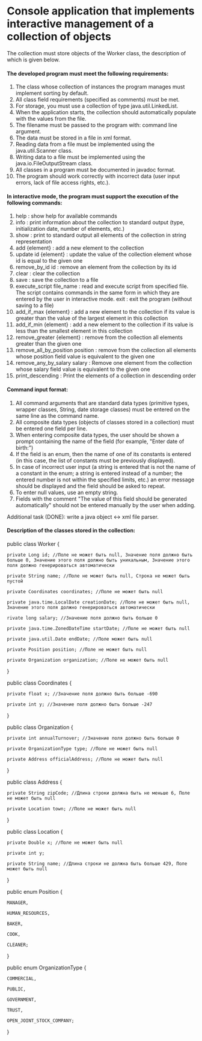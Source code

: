 # Console application that implements interactive management of a collection of objects

The collection must store objects of the Worker class, the description of which is given below.

#### The developed program must meet the following requirements:

1. The class whose collection of instances the program manages must implement sorting by default.
2. All class field requirements (specified as comments) must be met.
3. For storage, you must use a collection of type java.util.LinkedList.
4. When the application starts, the collection should automatically populate with the values from the file.
5. The filename must be passed to the program with: command line argument.
6. The data must be stored in a file in xml format.
7. Reading data from a file must be implemented using the java.util.Scanner class.
8. Writing data to a file must be implemented using the java.io.FileOutputStream class.
9. All classes in a program must be documented in javadoc format.
10. The program should work correctly with incorrect data (user input errors, lack of file access rights, etc.).

#### In interactive mode, the program must support the execution of the following commands:

1. help : show help for available commands
2. info : print information about the collection to standard output (type, initialization date, number of elements, etc.)
3. show : print to standard output all elements of the collection in string representation
4. add {element} : add a new element to the collection
5. update id {element} : update the value of the collection element whose id is equal to the given one
6. remove_by_id id : remove an element from the collection by its id
7. clear : clear the collection
8. save : save the collection to a file
9. execute_script file_name : read and execute script from specified file. The script contains commands in the same form in which they are entered by the user in interactive mode.
exit : exit the program (without saving to a file)
10. add_if_max {element} : add a new element to the collection if its value is greater than the value of the largest element in this collection
11. add_if_min {element} : add a new element to the collection if its value is less than the smallest element in this collection
12. remove_greater {element} : remove from the collection all elements greater than the given one
13. remove_all_by_position position : remove from the collection all elements whose position field value is equivalent to the given one
14. remove_any_by_salary salary : Remove one element from the collection whose salary field value is equivalent to the given one
15. print_descending : Print the elements of a collection in descending order

#### Command input format:

1. All command arguments that are standard data types (primitive types, wrapper classes, String, date storage classes) must be entered on the same line as the command name.
2. All composite data types (objects of classes stored in a collection) must be entered one field per line.
3. When entering composite data types, the user should be shown a prompt containing the name of the field (for example, "Enter date of birth:")
4. If the field is an enum, then the name of one of its constants is entered (in this case, the list of constants must be previously displayed).
5. In case of incorrect user input (a string is entered that is not the name of a constant in the enum; a string is entered instead of a number; the entered number is not within the specified limits, etc.) an error message should be displayed and the field should be asked to repeat.
6. To enter null values, use an empty string.
7. Fields with the comment "The value of this field should be generated automatically" should not be entered manually by the user when adding.

Additional task (DONE): write a java object <-> xml file parser.

#### Description of the classes stored in the collection:

public class Worker {
    
    private Long id; //Поле не может быть null, Значение поля должно быть больше 0, Значение этого поля должно быть уникальным, Значение этого поля должно генерироваться автоматически
    
    private String name; //Поле не может быть null, Строка не может быть пустой
    
    private Coordinates coordinates; //Поле не может быть null
    
    private java.time.LocalDate creationDate; //Поле не может быть null, Значение этого поля должно генерироваться автоматически
    
    rivate long salary; //Значение поля должно быть больше 0
    
    private java.time.ZonedDateTime startDate; //Поле не может быть null
    
    private java.util.Date endDate; //Поле может быть null
    
    private Position position; //Поле не может быть null
    
    private Organization organization; //Поле не может быть null

}

public class Coordinates {
    
    private float x; //Значение поля должно быть больше -690
    
    private int y; //Значение поля должно быть больше -247

}

public class Organization {
    
    private int annualTurnover; //Значение поля должно быть больше 0
    
    private OrganizationType type; //Поле не может быть null
    
    private Address officialAddress; //Поле не может быть null

}

public class Address {
    
    private String zipCode; //Длина строки должна быть не меньше 6, Поле не может быть null
    
    private Location town; //Поле не может быть null

}

public class Location {
    
    private Double x; //Поле не может быть null
    
    private int y;
    
    private String name; //Длина строки не должна быть больше 429, Поле может быть null

}

public enum Position {
    
    MANAGER,
    
    HUMAN_RESOURCES,
    
    BAKER,
    
    COOK,
    
    CLEANER;

}

public enum OrganizationType {
    
    COMMERCIAL,
    
    PUBLIC,
    
    GOVERNMENT,
    
    TRUST,
    
    OPEN_JOINT_STOCK_COMPANY;

}
